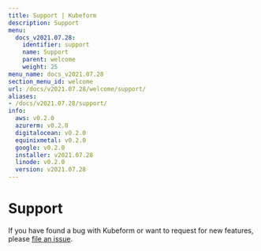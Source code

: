 ```yaml
---
title: Support | Kubeform
description: Support
menu:
  docs_v2021.07.28:
    identifier: support
    name: Support
    parent: welcome
    weight: 25
menu_name: docs_v2021.07.28
section_menu_id: welcome
url: /docs/v2021.07.28/welcome/support/
aliases:
- /docs/v2021.07.28/support/
info:
  aws: v0.2.0
  azurerm: v0.2.0
  digitalocean: v0.2.0
  equinixmetal: v0.2.0
  google: v0.2.0
  installer: v2021.07.28
  linode: v0.2.0
  version: v2021.07.28
---
```


# Support

If you have found a bug with Kubeform or want to request for new features, please [file an issue](https://github.com/kubeform/kubeform/issues/new).
